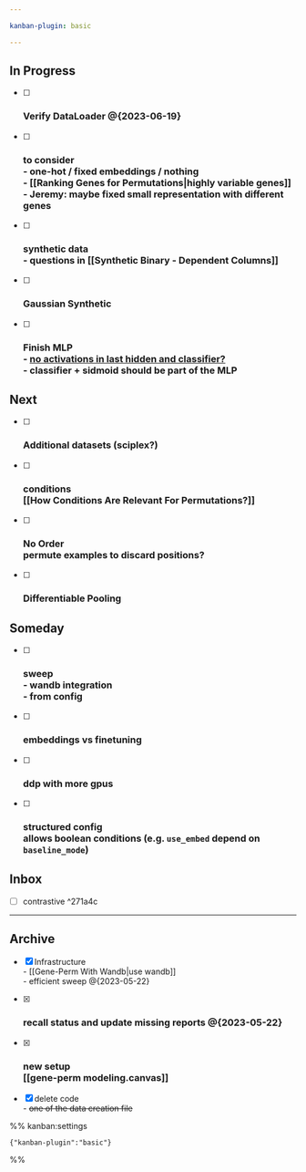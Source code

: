 ```yaml
---

kanban-plugin: basic

---
```


## In Progress

- [ ] ### Verify DataLoader @{2023-06-19}
- [ ] ### to consider <br>- one-hot / fixed embeddings / nothing<br>- [[Ranking Genes for Permutations|highly variable genes]]<br>- Jeremy: maybe fixed small representation with different genes
- [ ] ### synthetic data<br>- questions in [[Synthetic Binary - Dependent Columns]]
- [ ] ### Gaussian Synthetic
- [ ] ### Finish MLP<br>- [no activations in last hidden and classifier?](https://github.com/facebookresearch/multimodal/blob/5dec8a/torchmultimodal/modules/layers/mlp.py)<br>- classifier + sidmoid should be part of the MLP


## Next

- [ ] ### Additional datasets (sciplex?)
- [ ] ### conditions<br>[[How Conditions Are Relevant For Permutations?]]
- [ ] ### No Order<br>permute examples to discard positions?
- [ ] ### Differentiable Pooling


## Someday

- [ ] ### sweep<br>- wandb integration<br>- from config
- [ ] ### embeddings vs finetuning
- [ ] ### ddp with more gpus
- [ ] ### structured config<br>allows boolean conditions (e.g. `use_embed` depend on `baseline_mode`)


## Inbox
- [ ] contrastive ^271a4c




---

## Archive

- [x] Infrastructure<br>- [[Gene-Perm With Wandb|use wandb]]<br>- efficient sweep @{2023-05-22}
- [x] ### recall status and update missing reports @{2023-05-22}
- [x] ### new setup <br>[[gene-perm modeling.canvas]]
- [x] delete code<br>- ~~one of the data creation file~~



%% kanban:settings
```
{"kanban-plugin":"basic"}
```
%%